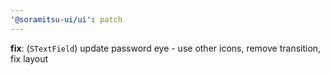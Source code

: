 ```yaml
---
'@soramitsu-ui/ui': patch
---
```


**fix**: (`STextField`) update password eye - use other icons, remove transition, fix layout
